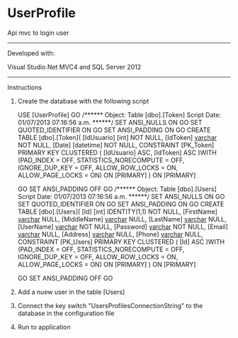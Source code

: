 UserProfile
===========

Api mvc to login user 

-------------------------
Developed with:

Visual Studio.Net MVC4 and 
SQL Server 2012

-----------------------

Instructions 

1. Create the database with the following script

    USE [UserProfile]
    GO
    /****** Object:  Table [dbo].[Token]    Script Date: 01/07/2013 07:16:56 a.m. ******/
    SET ANSI_NULLS ON
    GO
    SET QUOTED_IDENTIFIER ON
    GO
    SET ANSI_PADDING ON
    GO
    CREATE TABLE [dbo].[Token](
      [IdUsuario] [int] NOT NULL,
    	[IdToken] [varchar](50) NOT NULL,
    	[Date] [datetime] NOT NULL,
     CONSTRAINT [PK_Token] PRIMARY KEY CLUSTERED 
    (
    	[IdUsuario] ASC,
    	[IdToken] ASC
    )WITH (PAD_INDEX = OFF, STATISTICS_NORECOMPUTE = OFF, IGNORE_DUP_KEY = OFF, ALLOW_ROW_LOCKS = ON, ALLOW_PAGE_LOCKS = ON) ON [PRIMARY]
    ) ON [PRIMARY]
    
    GO
    SET ANSI_PADDING OFF
    GO
    /****** Object:  Table [dbo].[Users]    Script Date: 01/07/2013 07:16:56 a.m. ******/
    SET ANSI_NULLS ON
    GO
    SET QUOTED_IDENTIFIER ON
    GO
    SET ANSI_PADDING ON
    GO
    CREATE TABLE [dbo].[Users](
    	[Id] [int] IDENTITY(1,1) NOT NULL,
    	[FirstName] [varchar](50) NULL,
    	[MiddleName] [varchar](50) NULL,
    	[LastName] [varchar](50) NULL,
    	[UserName] [varchar](20) NOT NULL,
    	[Password] [varchar](20) NOT NULL,
    	[Email] [varchar](50) NULL,
    	[Address] [varchar](100) NULL,
    	[Phone] [varchar](15) NULL,
     CONSTRAINT [PK_Users] PRIMARY KEY CLUSTERED 
    (
    	[Id] ASC
    )WITH (PAD_INDEX = OFF, STATISTICS_NORECOMPUTE = OFF, IGNORE_DUP_KEY = OFF, ALLOW_ROW_LOCKS = ON, ALLOW_PAGE_LOCKS = ON) ON [PRIMARY]
    ) ON [PRIMARY]
    
    GO
    SET ANSI_PADDING OFF
    GO
    
2. Add a nuew user in the table [Users]
3. Connect the key switch "UsersProfilesConnectionString" to the database in the configuration file
4. Run to application

 
